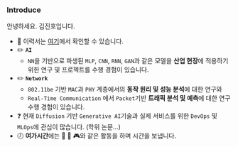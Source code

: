 ### Introduce
안녕하세요. 김진호입니다. 

* :pencil: 이력서는 [여기](https://violet0929.github.io)에서 확인할 수 있습니다.
* :pencil2: **```AI```**
  - ```NN```을 기반으로 파생된 ```MLP```, ```CNN```, ```RNN```, ```GAN```과 같은 모델을 **산업 현장**에 적용하기 위한 연구 및 프로젝트를 수행 경험이 있습니다.
* :pencil2: **```Network```** 
  - ```802.11be``` 기반 ```MAC```과 ```PHY``` 계층에서의 **동작 원리 및 성능 분석**에 대한 연구와
  - ```Real-Time Communication``` 에서 ```Packet```기반 **트래픽 분석 및 예측**에 대한 연구 수행 경험이 있습니다.
* :question: 현재 ```Diffusion``` 기반 ```Generative AI```기술과 실제 서비스를 위한 ```DevOps``` 및 ```MLOps```에 관심이 많습니다. (학위 논문...)
* :clock7: **여가시간**에는 :musical_note: :walking: :video_game:와 같은 활동을 하며 시간을 보냅니다.
